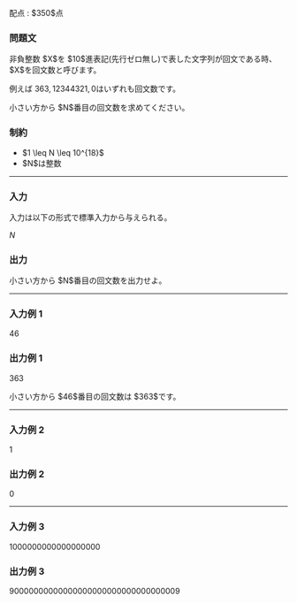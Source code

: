 
<div>

<span>

<span>

<p>
配点 : $350$点
</p>

<div>

<section>

### **問題文**

<p>
非負整数 $X$を $10$進表記(先行ゼロ無し)で表した文字列が回文である時、$X$を回文数と呼びます。

例えば $363, 12344321, 0$はいずれも回文数です。  
</p>

<p>
小さい方から $N$番目の回文数を求めてください。
</p>

</section>

</div>

<div>

<section>

### **制約**

<ul>

<li>
$1 \leq N \leq 10^{18}$
</li>

<li>
$N$は整数
</li>

</ul>

</section>

</div>

---

<div>

<div>

<section>

### **入力**

<p>
入力は以下の形式で標準入力から与えられる。
</p>

<div>

$N$
</div>

</section>

</div>

<div>

<section>

### **出力**

<p>
小さい方から $N$番目の回文数を出力せよ。
</p>

</section>

</div>

</div>

---

<div>

<section>

### **入力例 1**

<div>

46

</div>

</section>

</div>

<div>

<section>

### **出力例 1**

<div>

363

</div>

<p>
小さい方から $46$番目の回文数は $363$です。
</p>

</section>

</div>

---

<div>

<section>

### **入力例 2**

<div>

1

</div>

</section>

</div>

<div>

<section>

### **出力例 2**

<div>

0

</div>

</section>

</div>

---

<div>

<section>

### **入力例 3**

<div>

1000000000000000000

</div>

</section>

</div>

<div>

<section>

### **出力例 3**

<div>

90000000000000000000000000000000009

</div>

</section>

</div>

</span>

</span>

</div>
